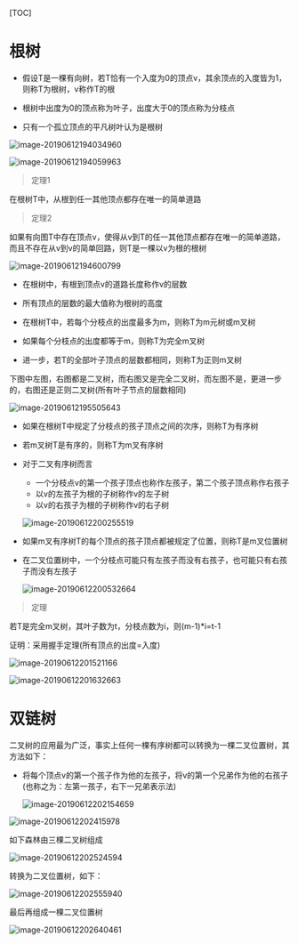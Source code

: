 [TOC]

# 根树



* 假设T是一棵有向树，若T恰有一个入度为0的顶点v，其余顶点的入度皆为1，则称T为根树，v称作T的根

* 根树中出度为0的顶点称为叶子，出度大于0的顶点称为分枝点
* 只有一个孤立顶点的平凡树叶认为是根树



![image-20190612194034960](/Users/chenyansong/Documents/note/images/discrete_math/image-20190612194034960.png)

![image-20190612194059963](/Users/chenyansong/Documents/note/images/discrete_math/image-20190612194059963.png)



> 定理1

在根树T中，从根到任一其他顶点都存在唯一的简单道路

> 定理2

如果有向图T中存在顶点v，使得从v到T的任一其他顶点都存在唯一的简单道路，而且不存在从v到v的简单回路，则T是一棵以v为根的根树



![image-20190612194600799](/Users/chenyansong/Documents/note/images/discrete_math/image-20190612194600799.png)



* 在根树中，有根到顶点v的道路长度称作v的层数
* 所有顶点的层数的最大值称为根树的高度



* 在根树T中，若每个分枝点的出度最多为m，则称T为m元树或m叉树
* 如果每个分枝点的出度都等于m，则称T为完全m叉树
* 进一步，若T的全部叶子顶点的层数都相同，则称T为正则m叉树

下图中左图，右图都是二叉树，而右图又是完全二叉树，而左图不是，更进一步的，右图还是正则二叉树(所有叶子节点的层数相同)

![image-20190612195505643](/Users/chenyansong/Documents/note/images/discrete_math/image-20190612195505643.png)



* 如果在根树T中规定了分枝点的孩子顶点之间的次序，则称T为有序树

* 若m叉树T是有序的，则称T为m叉有序树

* 对于二叉有序树而言

  * 一个分枝点v的第一个孩子顶点也称作左孩子，第二个孩子顶点称作右孩子
  * 以v的左孩子为根的子树称作v的左子树
  * 以v的右孩子为根的子树称作v的右子树

  ![image-20190612200255519](/Users/chenyansong/Documents/note/images/discrete_math/image-20190612200255519.png)

* 如果m叉有序树T的每个顶点的孩子顶点都被规定了位置，则称T是m叉位置树

* 在二叉位置树中，一个分枝点可能只有左孩子而没有右孩子，也可能只有右孩子而没有左孩子

  ![image-20190612200532664](/Users/chenyansong/Documents/note/images/discrete_math/image-20190612200532664.png)



> 定理

若T是完全m叉树，其叶子数为t，分枝点数为i，则(m-1)*i=t-1

证明：采用握手定理(所有顶点的出度=入度)

![image-20190612201521166](/Users/chenyansong/Documents/note/images/discrete_math/image-20190612201521166.png)

![image-20190612201632663](/Users/chenyansong/Documents/note/images/discrete_math/image-20190612201632663.png)



# 双链树

二叉树的应用最为广泛，事实上任何一棵有序树都可以转换为一棵二叉位置树，其方法如下：

* 将每个顶点v的第一个孩子作为他的左孩子，将v的第一个兄弟作为他的右孩子(也称之为：左第一孩子，右下一兄弟表示法)

  ![image-20190612202154659](/Users/chenyansong/Documents/note/images/discrete_math/image-20190612202154659.png)

![image-20190612202415978](/Users/chenyansong/Documents/note/images/discrete_math/image-20190612202415978.png)

如下森林由三棵二叉树组成

![image-20190612202524594](/Users/chenyansong/Documents/note/images/discrete_math/image-20190612202524594.png)

转换为二叉位置树，如下：

![image-20190612202555940](/Users/chenyansong/Documents/note/images/discrete_math/image-20190612202555940.png)

最后再组成一棵二叉位置树

![image-20190612202640461](/Users/chenyansong/Documents/note/images/discrete_math/image-20190612202640461.png)